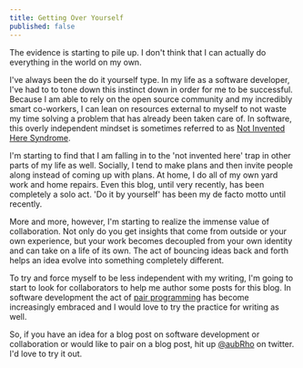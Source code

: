 ```yaml
---
title: Getting Over Yourself
published: false
---
```


The evidence is starting to pile up. I don't think that I can actually do everything in the world on my own.

I've always been the do it yourself type. In my life as a software developer, I've had to to tone down this instinct down in order for me to be successful. Because I am able to rely on the open source community and my incredibly smart co-workers, I can lean on resources external to myself to not waste my time solving a problem that has already been taken care of. In software, this overly independent mindset is sometimes referred to as [Not Invented Here Syndrome](http://en.wikipedia.org/wiki/Not_invented_here).

I'm starting to find that I am falling in to the 'not invented here' trap in other parts of my life as well. Socially, I tend to make plans and then invite people along instead of coming up with plans. At home, I do all of my own yard work and home repairs. Even this blog, until very recently, has been completely a solo act. 'Do it by yourself' has been my de facto motto until recently.

More and more, however, I'm starting to realize the immense value of collaboration. Not only do you get insights that come from outside or your own experience, but your work becomes decoupled from your own identity and can take on a life of its own. The act of bouncing ideas back and forth helps an idea evolve into something completely different.

To try and force myself to be less independent with my writing, I'm going to start to look for collaborators to help me author some posts for this blog. In software development the act of [pair programming](http://en.wikipedia.org/wiki/Pair_programming) has become increasingly embraced and I would love to try the practice for writing as well.

So, if you have an idea for a blog post on software development or collaboration or would like to pair on a blog post, hit up [@aubRho](https://twitter.com/aubrho) on twitter. I'd love to try it out.